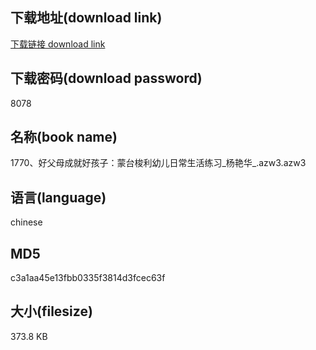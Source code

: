 ## 下载地址(download link)
[下载链接 download link](https://voluble-croquembouche-d321dc.netlify.app/?s=1770%E3%80%81%E5%A5%BD%E7%88%B6%E6%AF%8D%E6%88%90%E5%B0%B1%E5%A5%BD%E5%AD%A9%E5%AD%90%EF%BC%9A%E8%92%99%E5%8F%B0%E6%A2%AD%E5%88%A9%E5%B9%BC%E5%84%BF%E6%97%A5%E5%B8%B8%E7%94%9F%E6%B4%BB%E7%BB%83%E4%B9%A0_%E6%9D%A8%E8%89%B3%E5%8D%8E_.azw3)

## 下载密码(download password)
8078

## 名称(book name)
1770、好父母成就好孩子：蒙台梭利幼儿日常生活练习_杨艳华_.azw3.azw3

## 语言(language)
chinese

## MD5
c3a1aa45e13fbb0335f3814d3fcec63f

## 大小(filesize)
373.8 KB
